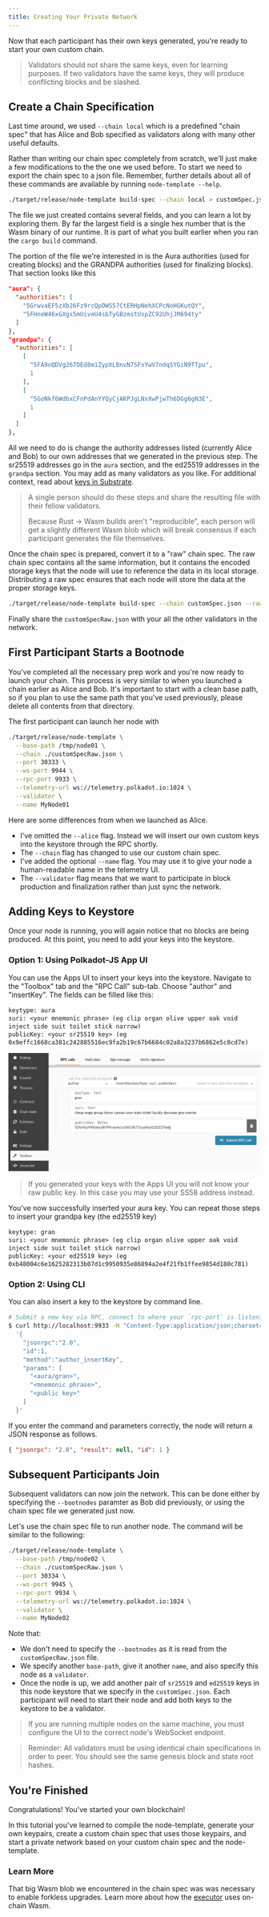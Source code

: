 ```yaml
---
title: Creating Your Private Network
---
```

Now that each participant has their own keys generated, you're ready to start your own custom chain.

> Validators should not share the same keys, even for learning purposes. If two validators have the
> same keys, they will produce conflicting blocks and be slashed.

## Create a Chain Specification

Last time around, we used `--chain local` which is a predefined "chain spec" that has Alice and Bob
specified as validators along with many other useful defaults.

Rather than writing our chain spec completely from scratch, we'll just make a few modifications to
the the one we used before. To start we need to export the chain spec to a json file. Remember,
further details about all of these commands are available by running `node-template --help`.

```bash
./target/release/node-template build-spec --chain local > customSpec.json
```

The file we just created contains several fields, and you can learn a lot by exploring them. By far
the largest field is a single hex number that is the Wasm binary of our runtime. It is part of what
you built earlier when you ran the `cargo build` command.

The portion of the file we're interested in is the Aura authorities (used for creating blocks) and
the GRANDPA authorities (used for finalizing blocks). That section looks like this

```json
"aura": {
  "authorities": [
    "5GrwvaEF5zXb26Fz9rcQpDWS57CtERHpNehXCPcNoHGKutQY",
    "5FHneW46xGXgs5mUiveU4sbTyGBzmstUspZC92UhjJM694ty"
  ]
},
"grandpa": {
  "authorities": [
    [
      "5FA9nQDVg267DEd8m1ZypXLBnvN7SFxYwV7ndqSYGiN9TTpu",
      1
    ],
    [
      "5GoNkf6WdbxCFnPdAnYYQyCjAKPJgLNxXwPjwTh6DGg6gN3E",
      1
    ]
  ]
},

```

All we need to do is change the authority addresses listed (currently Alice and Bob) to our own
addresses that we generated in the previous step. The sr25519 addresses go in the `aura` section,
and the ed25519 addresses in the `grandpa` section. You may add as many validators as you like.
For additional context, read about [keys in Substrate](https://substrate.dev/docs/en/next/conceptual/cryptography/keys).

> A single person should do these steps and share the resulting file with their fellow validators.
>
> Because Rust -> Wasm builds aren't "reproducible", each person will get a slightly different Wasm
> blob which will break consensus if each participant generates the file themselves.

Once the chain spec is prepared, convert it to a "raw" chain spec. The raw chain spec contains all
the same information, but it contains the encoded storage keys that the node will use to reference
the data in its local storage. Distributing a raw spec ensures that each node will store the data
at the proper storage keys.

```bash
./target/release/node-template build-spec --chain customSpec.json --raw > customSpecRaw.json
```

Finally share the `customSpecRaw.json` with your all the other validators in the network.

## First Participant Starts a Bootnode

You've completed all the necessary prep work and you're now ready to launch your chain. This
process is very similar to when you launched a chain earlier as Alice and Bob. It's important to
start with a clean base path, so if you plan to use the same path that you've used previously,
please delete all contents from that directory.

The first participant can launch her node with

```bash
./target/release/node-template \
  --base-path /tmp/node01 \
  --chain ./customSpecRaw.json \
  --port 30333 \
  --ws-port 9944 \
  --rpc-port 9933 \
  --telemetry-url ws://telemetry.polkadot.io:1024 \
  --validator \
  --name MyNode01
```
Here are some differences from when we launched as Alice.

* I've omitted the `--alice` flag. Instead we will insert our own custom keys into the keystore
through the RPC shortly.
* The `--chain` flag has changed to use our custom chain spec.
* I've added the optional `--name` flag. You may use it to give your node a human-readable name in the telemetry UI.
* The `--validator` flag means that we want to participate in block production and finalization
rather than just sync the network.

## Adding Keys to Keystore

Once your node is running, you will again notice that no blocks are being produced. At this point,
you need to add your keys into the keystore.

### Option 1: Using Polkadot-JS App UI

You can use the Apps UI to insert your keys into the keystore. Navigate to the "Toolbox" tab and the "RPC Call" sub-tab. Choose "author" and "insertKey". The fields can be filled like this:

```
keytype: aura
suri: <your mnemonic phrase> (eg clip organ olive upper oak void inject side suit toilet stick narrow)
publicKey: <your sr25519 key> (eg 0x9effc1668ca381c242885516ec9fa2b19c67b6684c02a8a3237b6862e5c8cd7e)
```

![Inserting a Grandpa key using Apps](/docs/assets/private-network-apps-insert-key.png)

> If you generated your keys with the Apps UI you will not know your raw public key. In this case you may use your SS58 address instead.

You've now successfully inserted your aura key. You can repeat those steps to insert your grandpa key (the ed25519 key)

```
keytype: gran
suri: <your mnemonic phrase> (eg clip organ olive upper oak void inject side suit toilet stick narrow)
publicKey: <your ed25519 key> (eg 0xb48004c6e1625282313b07d1c9950935e86894a2e4f21fb1ffee9854d180c781)
```

### Option 2: Using CLI

You can also insert a key to the keystore by command line.

```bash
# Submit a new key via RPC, connect to where your `rpc-port` is listening
$ curl http://localhost:9933 -H "Content-Type:application/json;charset=utf-8" -d \
  '{
    "jsonrpc":"2.0",
    "id":1,
    "method":"author_insertKey",
    "params": [
      "<aura/gran>",
      "<mnemonic phrase>",
      "<public key>"
    ]
  }'
```

If you enter the command and parameters correctly, the node will return a JSON response as follows.

```json
{ "jsonrpc": "2.0", "result": null, "id": 1 }
```

## Subsequent Participants Join

Subsequent validators can now join the network. This can be done either by specifying the
`--bootnodes` paramter as Bob did previously, or using the chain spec file we generated just now.

Let's use the chain spec file to run another node. The command will be similar to the following:

```bash
./target/release/node-template \
  --base-path /tmp/node02 \
  --chain ./customSpecRaw.json \
  --port 30334 \
  --ws-port 9945 \
  --rpc-port 9934 \
  --telemetry-url ws://telemetry.polkadot.io:1024 \
  --validator \
  --name MyNode02
```

Note that:

* We don't need to specify the `--bootnodes` as it is read from the `customSpecRaw.json` file.
* We specify another `base-path`, give it another `name`, and also specify this node as a `validator`.
* Once the node is up, we add another pair of `sr25519` and `ed25519` keys in this node keystore
that we specify in the `customSpec.json`. Each participant will need to start their node and add
both keys to the keystore to be a validator.

> If you are running multiple nodes on the same machine, you must configure the UI to the correct
> node's WebSocket endpoint.

> Reminder: All validators must be using identical chain specifications in order to peer. You
> should see the same genesis block and state root hashes.

## You're Finished

Congratulations! You've started your own blockchain!

In this tutorial you've learned to compile the node-template, generate your own keypairs, create a
custom chain spec that uses those keypairs, and start a private network based on your custom chain
spec and the node-template.

### Learn More

That big Wasm blob we encountered in the chain spec was was necessary to enable forkless upgrades.
Learn more about how the [executor](docs/conceptual/core/executor) uses on-chain Wasm.
